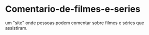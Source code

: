 # Comentario-de-filmes-e-series
um "site" onde pessoas podem comentar sobre filmes e séries que assistiram.
